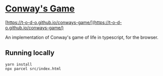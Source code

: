 # [Conway's Game](https://t-o-d-o.github.io/conways-game/)

[https://t-o-d-o.github.io/conways-game/](https://t-o-d-o.github.io/conways-game/)

An implementation of Conway's game of life in typescript, for the browser.

## Running locally
```
yarn install
npx parcel src/index.html
```